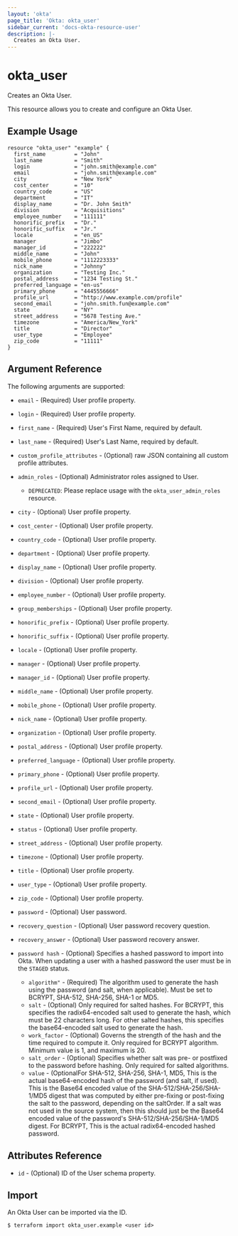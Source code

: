 ```yaml
---
layout: 'okta'
page_title: 'Okta: okta_user'
sidebar_current: 'docs-okta-resource-user'
description: |-
  Creates an Okta User.
---
```


# okta_user

Creates an Okta User.

This resource allows you to create and configure an Okta User.

## Example Usage

```hcl
resource "okta_user" "example" {
  first_name         = "John"
  last_name          = "Smith"
  login              = "john.smith@example.com"
  email              = "john.smith@example.com"
  city               = "New York"
  cost_center        = "10"
  country_code       = "US"
  department         = "IT"
  display_name       = "Dr. John Smith"
  division           = "Acquisitions"
  employee_number    = "111111"
  honorific_prefix   = "Dr."
  honorific_suffix   = "Jr."
  locale             = "en_US"
  manager            = "Jimbo"
  manager_id         = "222222"
  middle_name        = "John"
  mobile_phone       = "1112223333"
  nick_name          = "Johnny"
  organization       = "Testing Inc."
  postal_address     = "1234 Testing St."
  preferred_language = "en-us"
  primary_phone      = "4445556666"
  profile_url        = "http://www.example.com/profile"
  second_email       = "john.smith.fun@example.com"
  state              = "NY"
  street_address     = "5678 Testing Ave."
  timezone           = "America/New_York"
  title              = "Director"
  user_type          = "Employee"
  zip_code           = "11111"
}
```

## Argument Reference

The following arguments are supported:

- `email` - (Required) User profile property.

- `login` - (Required) User profile property.

- `first_name` - (Required) User's First Name, required by default.

- `last_name` - (Required) User's Last Name, required by default.

- `custom_profile_attributes` - (Optional) raw JSON containing all custom profile attributes.

- `admin_roles` - (Optional) Administrator roles assigned to User.
  - `DEPRECATED`: Please replace usage with the `okta_user_admin_roles` resource.

- `city` - (Optional) User profile property.

- `cost_center` - (Optional) User profile property.

- `country_code` - (Optional) User profile property.

- `department` - (Optional) User profile property.

- `display_name` - (Optional) User profile property.

- `division` - (Optional) User profile property.

- `employee_number` - (Optional) User profile property.

- `group_memberships` - (Optional) User profile property.

- `honorific_prefix` - (Optional) User profile property.

- `honorific_suffix` - (Optional) User profile property.

- `locale` - (Optional) User profile property.

- `manager` - (Optional) User profile property.

- `manager_id` - (Optional) User profile property.

- `middle_name` - (Optional) User profile property.

- `mobile_phone` - (Optional) User profile property.

- `nick_name` - (Optional) User profile property.

- `organization` - (Optional) User profile property.

- `postal_address` - (Optional) User profile property.

- `preferred_language` - (Optional) User profile property.

- `primary_phone` - (Optional) User profile property.

- `profile_url` - (Optional) User profile property.

- `second_email` - (Optional) User profile property.

- `state` - (Optional) User profile property.

- `status` - (Optional) User profile property.

- `street_address` - (Optional) User profile property.

- `timezone` - (Optional) User profile property.

- `title` - (Optional) User profile property.

- `user_type` - (Optional) User profile property.

- `zip_code` - (Optional) User profile property.

- `password` - (Optional) User password.

- `recovery_question` - (Optional) User password recovery question.

- `recovery_answer` - (Optional) User password recovery answer.

- `password hash` - (Optional) Specifies a hashed password to import into Okta. When updating a user with a hashed password the user must be in the `STAGED` status.  
  - `algorithm"` - (Required) The algorithm used to generate the hash using the password (and salt, when applicable). Must be set to BCRYPT, SHA-512, SHA-256, SHA-1 or MD5.
  - `salt` - (Optional) Only required for salted hashes. For BCRYPT, this specifies the radix64-encoded salt used to generate 
  the hash, which must be 22 characters long. For other salted hashes, this specifies the base64-encoded salt used to generate the hash.
  - `work_factor` - (Optional) Governs the strength of the hash and the time required to compute it. Only required for BCRYPT algorithm. Minimum value is 1, and maximum is 20.
  - `salt_order` - (Optional) Specifies whether salt was pre- or postfixed to the password before hashing. Only required for salted algorithms.
  - `value` - (OptionalFor SHA-512, SHA-256, SHA-1, MD5, This is the actual base64-encoded hash of the password (and salt, if used). 
  This is the Base64 encoded value of the SHA-512/SHA-256/SHA-1/MD5 digest that was computed by either pre-fixing or post-fixing 
  the salt to the password, depending on the saltOrder. If a salt was not used in the source system, then this should just be 
  the Base64 encoded value of the password's SHA-512/SHA-256/SHA-1/MD5 digest. For BCRYPT, This is the actual radix64-encoded hashed password.

## Attributes Reference

- `id` - (Optional) ID of the User schema property.

## Import

An Okta User can be imported via the ID.

```
$ terraform import okta_user.example <user id>
```
